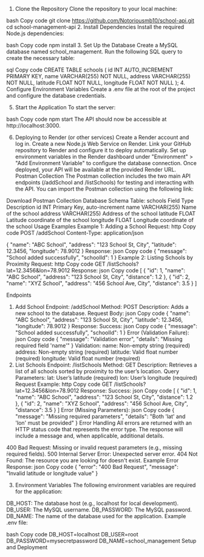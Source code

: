 
1. Clone the Repository
Clone the repository to your local machine:

bash
Copy code
git clone https://github.com/Notoriousmb10/school-api.git
cd school-management-api
2. Install Dependencies
Install the required Node.js dependencies:

bash
Copy code
npm install
3. Set Up the Database
Create a MySQL database named school_management. Run the following SQL query to create the necessary table:

sql
Copy code
CREATE TABLE schools (
  id INT AUTO_INCREMENT PRIMARY KEY,
  name VARCHAR(255) NOT NULL,
  address VARCHAR(255) NOT NULL,
  latitude FLOAT NOT NULL,
  longitude FLOAT NOT NULL
);
4. Configure Environment Variables
Create a .env file at the root of the project and configure the database credentials.

5. Start the Application
To start the server:

bash
Copy code
npm start
The API should now be accessible at http://localhost:3000.

6. Deploying to Render (or other services)
Create a Render account and log in.
Create a new Node.js Web Service on Render.
Link your GitHub repository to Render and configure it to deploy automatically.
Set up environment variables in the Render dashboard under "Environment" > "Add Environment Variable" to configure the database connection.
Once deployed, your API will be available at the provided Render URL.
Postman Collection
The Postman collection includes the two main API endpoints (/addSchool and /listSchools) for testing and interacting with the API. You can import the Postman collection using the following link:

Download Postman Collection
Database Schema
Table: schools
Field	Type	Description
id	INT	Primary Key, auto-increment
name	VARCHAR(255)	Name of the school
address	VARCHAR(255)	Address of the school
latitude	FLOAT	Latitude coordinate of the school
longitude	FLOAT	Longitude coordinate of the school
Usage Examples
Example 1: Adding a School
Request:
http
Copy code
POST /addSchool
Content-Type: application/json

{
  "name": "ABC School",
  "address": "123 School St, City",
  "latitude": 12.3456,
  "longitude": 78.9012
}
Response:
json
Copy code
{
  "message": "School added successfully",
  "schoolId": 1
}
Example 2: Listing Schools by Proximity
Request:
http
Copy code
GET /listSchools?lat=12.3456&lon=78.9012
Response:
json
Copy code
[
  {
    "id": 1,
    "name": "ABC School",
    "address": "123 School St, City",
    "distance": 1.2
  },
  {
    "id": 2,
    "name": "XYZ School",
    "address": "456 School Ave, City",
    "distance": 3.5
  }
]







Endpoints


1. Add School
Endpoint: /addSchool
Method: POST
Description: Adds a new school to the database.
Request Body:
json
Copy code
{
  "name": "ABC School",
  "address": "123 School St, City",
  "latitude": 12.3456,
  "longitude": 78.9012
}
Response:
Success:
json
Copy code
{
  "message": "School added successfully",
  "schoolId": 1
}
Error (Validation Failure):
json
Copy code
{
  "message": "Validation error",
  "details": "Missing required field 'name'"
}
Validation:
name: Non-empty string (required)
address: Non-empty string (required)
latitude: Valid float number (required)
longitude: Valid float number (required)
2. List Schools
Endpoint: /listSchools
Method: GET
Description: Retrieves a list of all schools sorted by proximity to the user’s location.
Query Parameters:
lat: User’s latitude (required)
lon: User’s longitude (required)
Request Example:
http
Copy code
GET /listSchools?lat=12.3456&lon=78.9012
Response:
Success:
json
Copy code
[
  {
    "id": 1,
    "name": "ABC School",
    "address": "123 School St, City",
    "distance": 1.2
  },
  {
    "id": 2,
    "name": "XYZ School",
    "address": "456 School Ave, City",
    "distance": 3.5
  }
]
Error (Missing Parameters):
json
Copy code
{
  "message": "Missing required parameters",
  "details": "Both 'lat' and 'lon' must be provided"
}
Error Handling
All errors are returned with an HTTP status code that represents the error type. The response will include a message and, when applicable, additional details.

400 Bad Request: Missing or invalid request parameters (e.g., missing required fields).
500 Internal Server Error: Unexpected server error.
404 Not Found: The resource you are looking for doesn't exist.
Example Error Response:
json
Copy code
{
  "error": "400 Bad Request",
  "message": "Invalid latitude or longitude value"
}



3. Environment Variables
The following environment variables are required for the application:

DB_HOST: The database host (e.g., localhost for local development).
DB_USER: The MySQL username.
DB_PASSWORD: The MySQL password.
DB_NAME: The name of the database used for the application.
Example .env file:

bash
Copy code
DB_HOST=localhost
DB_USER=root
DB_PASSWORD=mysecretpassword
DB_NAME=school_management
Setup and Deployment

